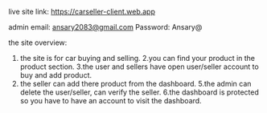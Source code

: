 live site link: https://carseller-client.web.app

admin email: ansary2083@gmail.com
Password: Ansary@

the site overview:
1. the site is for car buying and selling.
2.you can find your product in the product section.
3.the user and sellers have open user/seller account to buy and add product.
4. the seller can add there product from the dashboard.
5.the admin can delete the user/seller, can verify the seller.
6.the dashboard is protected so you have to have an account to visit the dashboard.